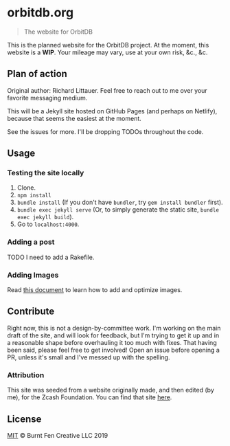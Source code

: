 # orbitdb.org

> The website for OrbitDB

This is the planned website for the OrbitDB project. At the moment, this website is a **WIP**. Your mileage may vary, use at your own risk, &c., &c.

## Plan of action

Original author: Richard Littauer. Feel free to reach out to me over your favorite messaging medium.

This will be a Jekyll site hosted on GitHub Pages (and perhaps on Netlify), because that seems the easiest at the moment.

See the issues for more. I'll be dropping TODOs throughout the code.


## Usage

### Testing the site locally

1. Clone.
2. `npm install`
3. `bundle install` (If you don't have `bundler`, try `gem install bundler` first).
4. `bundle exec jekyll serve` (Or, to simply generate the static site, `bundle exec jekyll build`).
5. Go to `localhost:4000`.

### Adding a post

TODO I need to add a Rakefile.

### Adding Images

Read [this document](images/src/README.md) to learn how to add and optimize images.

## Contribute

Right now, this is not a design-by-committee work. I'm working on the main draft of the site, and will look for feedback, but I'm trying to get it up and in a reasonable shape before overhauling it too much with fixes. That having been said, please feel free to get involved! Open an issue before opening a PR, unless it's small and I've messed up with the spelling.

### Attribution

This site was seeded from a website originally made, and then edited (by me), for the Zcash Foundation. You can find that site [here](https://github.com/ZcashFoundation/zfnd.io).

## License

[MIT](LICENSE) © Burnt Fen Creative LLC 2019


